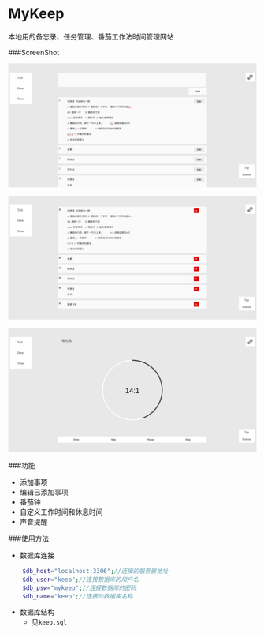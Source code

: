 # MyKeep

本地用的备忘录、任务管理、番茄工作法时间管理网站

###ScreenShot

![ScreenShot](ScreenShot/screenshot1.png  "ScreenShot")


![ScreenShot](ScreenShot/screenshot2.png  "ScreenShot")


![ScreenShot](ScreenShot/screenshot3.png  "ScreenShot")



###功能

- 添加事项
- 编辑已添加事项
- 番茄钟
- 自定义工作时间和休息时间
- 声音提醒

###使用方法

- 数据库连接

```PHP
    $db_host="localhost:3306";//连接的服务器地址
    $db_user="keep";//连接数据库的用户名
    $db_psw="mykeep";//连接数据库的密码
    $db_name="keep";//连接的数据库名称
```

- 数据库结构
	+ 见`keep.sql`
	